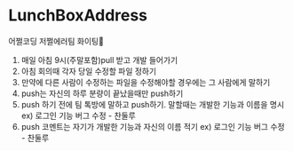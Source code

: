 # LunchBoxAddress
어쩔코딩 저쩔에러팀 화이팅🤞

1. 매일 아침 9시(주말포함)pull 받고 개발 들어가기
2. 아침 회의때 각자 당일 수정할 파일 정하기
3. 만약에 다른 사람이 수정하는 파일을 수정해야할 경우에는 그 사람에게 말하기
4. push는 자신의 하루 분량이 끝났을때만 push하기
5. push 하기 전에 팀 톡방에 말하고 push하기. 말할때는 개발한 기능과 이름을 명시
	ex) 로그인 기능 버그 수정 - 찬둘루
6. push 코멘트는 자기가 개발한 기능과 자신의 이름 적기
	ex) 로그인 기능 버그 수정 - 찬둘루
